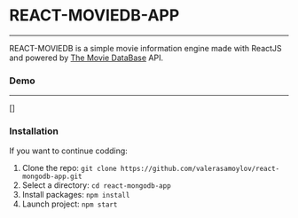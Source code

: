 # REACT-MOVIEDB-APP

---

REACT-MOVIEDB is a simple movie information engine made with ReactJS and powered by [The Movie DataBase] API.

### Demo

---

[]

### Installation

If you want to continue codding:

1. Clone the repo: `git clone https://github.com/valerasamoylov/react-mongodb-app.git`
2. Select a directory: `cd react-mongodb-app`
3. Install packages: `npm install`
4. Launch project: `npm start`

[the movie database]: https://www.themoviedb.org/
